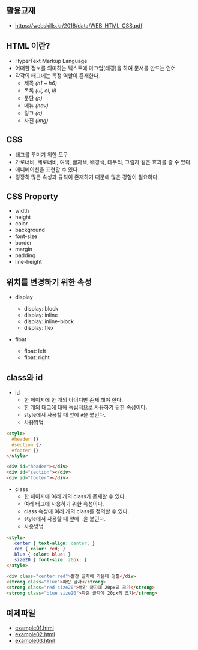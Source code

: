 ## 활용교재

- https://webskills.kr/2018/data/WEB_HTML_CSS.pdf

## HTML 이란?

- HyperText Markup Language
- 어떠한 정보를 의미하는 텍스트에 마크업(태깅)을 하여 문서를 만드는 언어
- 각각의 태그에는 특정 역할이 존재한다.
  - 제목 _(h1 ~ h6)_
  - 목록 _(ul, ol, li)_
  - 문단 _(p)_
  - 메뉴 _(nav)_
  - 링크 _(a)_
  - 사진 _(img)_

## CSS 

- 태그를 꾸미기 위한 도구
- 가로너비, 세로너비, 여백, 글자색, 배경색, 테두리, 그림자 같은 효과를 줄 수 있다.
- 애니메이션을 표현할 수 있다.
- 굉장히 많은 속성과 규칙이 존재하기 때문에 많은 경험이 필요하다.

## CSS Property

- width
- height
- color
- background
- font-size
- border
- margin
- padding
- line-height

## 위치를 변경하기 위한 속성

- display
  - display: block
  - display: inline
  - display: inline-block
  - display: flex
    
- float
  - float: left
  - float: right

## class와 id

- id
  - 한 페이지에 한 개의 아이디만 존재 해야 한다.
  - 한 개의 태그에 대해 독립적으로 사용하기 위한 속성이다.
  - style에서 사용할 때 앞에 `#`을 붙인다.
  - 사용방법
```html
<style>
  #header {}
  #section {}
  #footer {}
</style>

<div id="header"></div>
<div id="section"></div>
<div id="footer"></div>
```

- class
  - 한 페이지에 여러 개의 class가 존재할 수 있다.
  - 여러 태그에 사용하기 위한 속성이다.
  - class 속성에 여러 개의 class를 정의할 수 있다.
  - style에서 사용할 때 앞에 `.`을 붙인다.
  - 사용방법
  
```html
<style>
  .center { text-align: center; }
  .red { color: red; }
  .blue { color: blue; }
  .size20 { font-size: 20px; }
</style>

<div class="center red">빨간 글자에 가운데 정렬</div>
<strong class="blue">파란 글자</strong>
<strong class="red size20">빨간 글자에 20px의 크기</strong>
<strong class="blue size20">파란 글자에 20px의 크기</strong>
```
  

## 예제파일

- [example01.html](./example01.html)
- [example02.html](./example02.html)
- [example03.html](./example03.html)